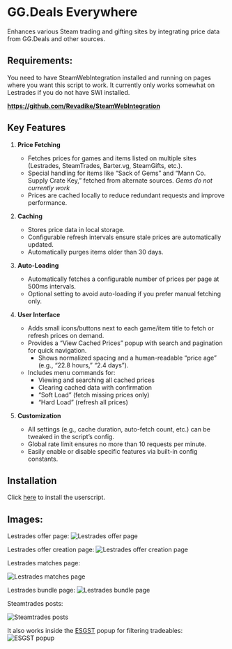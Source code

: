 # GG.Deals Everywhere
Enhances various Steam trading and gifting sites by integrating price data from GG.Deals and other sources.

## Requirements:
You need to have SteamWebIntegration installed and running on pages where you want this script to work. It currently only works somewhat on Lestrades if you do not have SWI installed.

**https://github.com/Revadike/SteamWebIntegration**

## Key Features

1. **Price Fetching**  
   - Fetches prices for games and items listed on multiple sites (Lestrades, SteamTrades, Barter.vg, SteamGifts, etc.).  
   - Special handling for items like “Sack of Gems” and “Mann Co. Supply Crate Key,” fetched from alternate sources. *Gems do not currently work*
   - Prices are cached locally to reduce redundant requests and improve performance.

2. **Caching**  
   - Stores price data in local storage.  
   - Configurable refresh intervals ensure stale prices are automatically updated.  
   - Automatically purges items older than 30 days.

3. **Auto-Loading**  
   - Automatically fetches a configurable number of prices per page at 500ms intervals.  
   - Optional setting to avoid auto-loading if you prefer manual fetching only.

4. **User Interface**  
   - Adds small icons/buttons next to each game/item title to fetch or refresh prices on demand.  
   - Provides a “View Cached Prices” popup with search and pagination for quick navigation.  
     - Shows normalized spacing and a human-readable “price age” (e.g., “22.8 hours,” “2.4 days”).  
   - Includes menu commands for:  
     - Viewing and searching all cached prices  
     - Clearing cached data with confirmation  
     - “Soft Load” (fetch missing prices only)  
     - “Hard Load” (refresh all prices)

5. **Customization**  
   - All settings (e.g., cache duration, auto-fetch count, etc.) can be tweaked in the script’s config.  
   - Global rate limit ensures no more than 10 requests per minute.  
   - Easily enable or disable specific features via built-in config constants.

## Installation
Click [here](https://github.com/MrAwesomeFalcon/GG-Deals-Everywhere/raw/refs/heads/main/GG-Deals-Everywhere.user.js) to install the userscript.


## Images:

Lestrades offer page:
![Lestrades offer page](https://i.imgur.com/DrKcJ03.png)

Lestrades offer creation page:
![Lestrades offer creation page](https://i.imgur.com/iCB27Ev.png)

Lestrades matches page:

![Lestrades matches page](https://i.imgur.com/C6NBAR8.png)

Lestrades bundle page:
![Lestrades bundle page](https://i.imgur.com/9c6fneo.png)


Steamtrades posts:

![Steamtrades posts](https://i.imgur.com/Irw08Cw.png)


It also works inside the [ESGST](https://github.com/rafaelgomesxyz/esgst) popup for filtering tradeables:
![ESGST popup](https://i.imgur.com/XRVWcF2.png)


